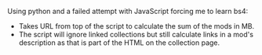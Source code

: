 Using python and a failed attempt with JavaScript forcing me to learn bs4:
- Takes URL from top of the script to calculate the sum of the mods in MB.
- The script will ignore linked collections but still calculate links in a mod's description as that is part of the HTML on the collection page.
